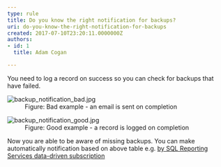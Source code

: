 ```yaml
---
type: rule
title: Do you know the right notification for backups?
uri: do-you-know-the-right-notification-for-backups
created: 2017-07-10T23:20:11.0000000Z
authors:
- id: 1
  title: Adam Cogan

---
```




<span class='intro'> ​You need to log a record on success so you can check for backups that have failed. <br> </span>

<dl class="badImage"><dt><img src="./backup_notification_bad.jpg" alt="backup_notification_bad.jpg" /></dt><dd>Figure&#58; Bad example - an email is sent on completion</dd></dl><dl class="goodImage"><dt><img src="./backup_notification_good.jpg" alt="backup_notification_good.jpg" /></dt><dd>Figure&#58; Good example - a record is logged on completion</dd></dl><p>​​​Now you are able to be aware of missing backups. You can make automatically notification based on above table e.g.&#160;<a href="https&#58;//www.ssw.com.au/ssw/KB/KB.aspx?KBID=Q1455840">by SQL Reporting Services data-driven subscription</a></p>
​​<br>


